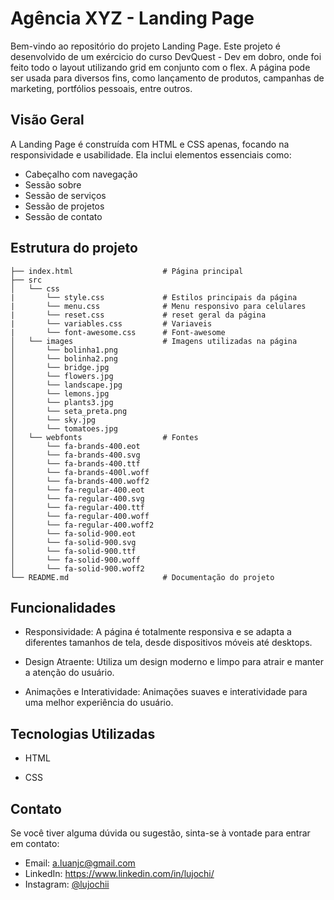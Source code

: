 # Agência XYZ - Landing Page
Bem-vindo ao repositório do projeto Landing Page. Este projeto é desenvolvido de um exércicio do curso DevQuest - Dev em dobro, onde foi feito todo o layout utilizando grid em conjunto com o flex. A página pode ser usada para diversos fins, como lançamento de produtos, campanhas de marketing, portfólios pessoais, entre outros.

## Visão Geral

A Landing Page é construída com HTML e CSS apenas, focando na responsividade e usabilidade. Ela inclui elementos essenciais como:
- Cabeçalho com navegação
- Sessão sobre
- Sessão de serviços
- Sessão de projetos
- Sessão de contato

## Estrutura do projeto
```
├── index.html                    # Página principal
├── src
│   └── css
|       └── style.css             # Estilos principais da página
|       └── menu.css              # Menu responsivo para celulares
|       └── reset.css             # reset geral da página
|       └── variables.css         # Variaveis
|       └── font-awesome.css      # Font-awesome
│   └── images                    # Imagens utilizadas na página
│       └── bolinha1.png
│       └── bolinha2.png
│       └── bridge.jpg
│       └── flowers.jpg
│       └── landscape.jpg
│       └── lemons.jpg
│       └── plants3.jpg
│       └── seta_preta.png
│       └── sky.jpg
│       └── tomatoes.jpg
│   └── webfonts                  # Fontes
│       └── fa-brands-400.eot
│       └── fa-brands-400.svg
│       └── fa-brands-400.ttf
│       └── fa-brands-400l.woff
│       └── fa-brands-400.woff2
│       └── fa-regular-400.eot
│       └── fa-regular-400.svg
│       └── fa-regular-400.ttf
│       └── fa-regular-400.woff
│       └── fa-regular-400.woff2
│       └── fa-solid-900.eot
│       └── fa-solid-900.svg
│       └── fa-solid-900.ttf
│       └── fa-solid-900.woff
│       └── fa-solid-900.woff2
└── README.md                     # Documentação do projeto
```

## Funcionalidades

- Responsividade: A página é totalmente responsiva e se adapta a diferentes tamanhos de tela, desde dispositivos móveis até desktops.
  
- Design Atraente: Utiliza um design moderno e limpo para atrair e manter a atenção do usuário.
  
- Animações e Interatividade: Animações suaves e interatividade para uma melhor experiência do usuário.

## Tecnologias Utilizadas

- HTML

- CSS

## Contato

Se você tiver alguma dúvida ou sugestão, sinta-se à vontade para entrar em contato:

- Email: a.luanjc@gmail.com
- LinkedIn: https://www.linkedin.com/in/lujochi/
- Instagram: [@lujochii](https://www.instagram.com/lujochii/)
